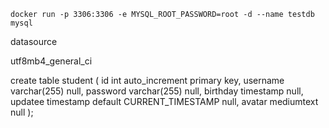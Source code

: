 ```shell
docker run -p 3306:3306 -e MYSQL_ROOT_PASSWORD=root -d --name testdb mysql 
```

datasource

utf8mb4_general_ci

create table student
(
id       int auto_increment
primary key,
username varchar(255)                        null,
password varchar(255)                        null,
birthday timestamp                           null,
updatee  timestamp default CURRENT_TIMESTAMP null,
avatar   mediumtext                          null
);

